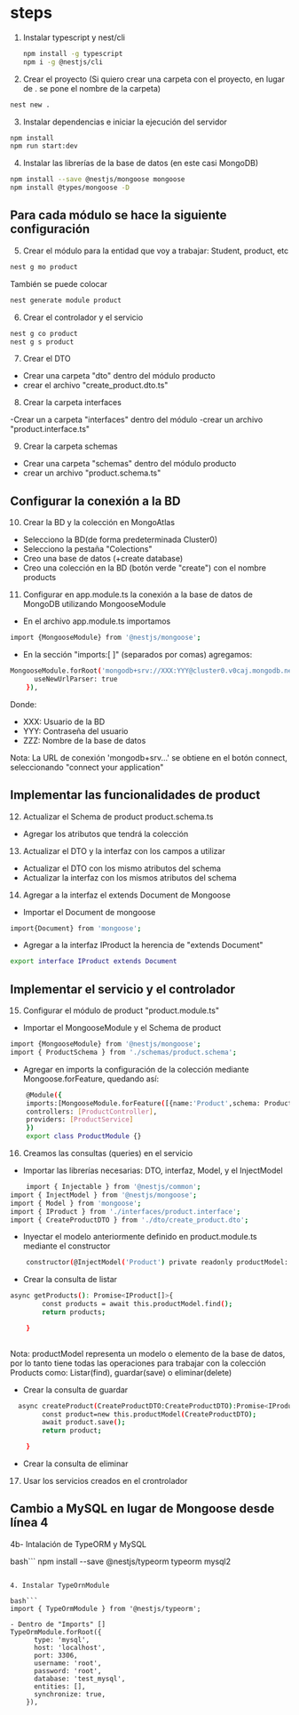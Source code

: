 # steps

1. Instalar typescript y nest/cli

    ```bash
    npm install -g typescript
    npm i -g @nestjs/cli
    ```

2. Crear el proyecto
(Si quiero crear una carpeta con el proyecto, en lugar de . se pone el nombre de la carpeta)

```bash
nest new . 
```

3. Instalar dependencias e iniciar la ejecución del servidor

```bash
npm install
npm run start:dev
```

4. Instalar las librerías de la base de datos (en este casi MongoDB)

```bash
npm install --save @nestjs/mongoose mongoose
npm install @types/mongoose -D
```

## Para cada módulo se hace la siguiente configuración

5. Crear el módulo para la entidad que voy a trabajar: Student, product, etc

```bash
nest g mo product
```

También se puede colocar

```bash
nest generate module product
```

6. Crear el controlador y el servicio

```bash
nest g co product
nest g s product
```

7. Crear el DTO

- Crear una carpeta "dto" dentro del módulo producto
- crear el archivo "create_product.dto.ts"

8. Crear la carpeta interfaces

-Crear un a carpeta "interfaces" dentro del módulo
-crear un archivo "product.interface.ts"

9. Crear la carpeta schemas 

- Crear una carpeta "schemas" dentro del módulo producto
- crear un archivo "product.schema.ts"

## Configurar la conexión a la BD

10. Crear la BD y la colección en MongoAtlas

- Selecciono la BD(de forma predeterminada Cluster0)
- Selecciono la pestaña "Colections"
- Creo una base de datos (+create database)
- Creo una colección en la BD (botón verde "create") con el nombre products

11. Configurar en app.module.ts la conexión a la base de datos de MongoDB utilizando MongooseModule

- En el archivo app.module.ts importamos

```bash
import {MongooseModule} from '@nestjs/mongoose';
```

- En la sección "imports:[ ]" (separados por comas) agregamos:

```bash
MongooseModule.forRoot('mongodb+srv://XXX:YYY@cluster0.v0caj.mongodb.net/ZZZ',{
      useNewUrlParser: true
    }), 
```

Donde: 
- XXX: Usuario de la BD
- YYY: Contraseña del usuario
- ZZZ: Nombre de la base de datos

Nota: La URL de conexión 'mongodb+srv...' se obtiene en el botón connect, seleccionando "connect your application"

## Implementar las funcionalidades de product

12. Actualizar el Schema de product product.schema.ts

- Agregar los atributos que tendrá la colección

13. Actualizar el DTO y la interfaz con los campos a utilizar

- Actualizar el DTO con los mismo atributos del schema
- Actualizar la interfaz con los mismos atributos del schema

14. Agregar a la interfaz el extends Document de Mongoose
- Importar el Document de mongoose

```bash
import{Document} from 'mongoose';
```

- Agregar a la interfaz IProduct la herencia de "extends Document"

```bash
export interface IProduct extends Document
```

## Implementar el servicio y el controlador

15. Configurar el módulo de product "product.module.ts"

- Importar el MongooseModule y el Schema de product

```bash
import {MongooseModule} from '@nestjs/mongoose';
import { ProductSchema } from './schemas/product.schema';
```

- Agregar en imports la configuración de la colección mediante Mongoose.forFeature, quedando así:

```bash
    @Module({
    imports:[MongooseModule.forFeature([{name:'Product',schema: ProductSchema}])],
    controllers: [ProductController],
    providers: [ProductService]
    })
    export class ProductModule {}

```

16. Creamos las consultas (queries) en el servicio

- Importar las librerías necesarias: DTO, interfaz, Model, y el InjectModel

```bash
    import { Injectable } from '@nestjs/common';
import { InjectModel } from '@nestjs/mongoose';
import { Model } from 'mongoose';
import { IProduct } from './interfaces/product.interface';
import { CreateProductDTO } from './dto/create_product.dto';
```

- Inyectar el modelo anteriormente definido en  product.module.ts mediante el constructor

```bash
    constructor(@InjectModel('Product') private readonly productModel: Model <IProduct>){}
```

- Crear la consulta de listar

```bash
async getProducts(): Promise<IProduct[]>{
        const products = await this.productModel.find();
        return products;

    }
    
```
Nota: productModel representa un modelo o elemento de la base de datos, por lo tanto tiene todas las operaciones para trabajar con la colección Products como: Listar(find), guardar(save) o eliminar(delete)

- Crear la consulta de guardar

```bash
  async createProduct(CreateProductDTO:CreateProductDTO):Promise<IProduct>{
        const product=new this.productModel(CreateProductDTO);
        await product.save();
        return product;

    }
```
- Crear la consulta de eliminar

17. Usar los servicios creados en el crontrolador

## Cambio a MySQL en lugar de Mongoose desde línea 4

4b- Intalación de TypeORM y MySQL

bash```
npm install --save @nestjs/typeorm typeorm mysql2

```

4. Instalar TypeOrnModule

bash```
import { TypeOrmModule } from '@nestjs/typeorm';

- Dentro de "Imports" []
TypeOrmModule.forRoot({
      type: 'mysql',
      host: 'localhost',
      port: 3306,
      username: 'root',
      password: 'root',
      database: 'test_mysql',
      entities: [],
      synchronize: true,
    }),

```